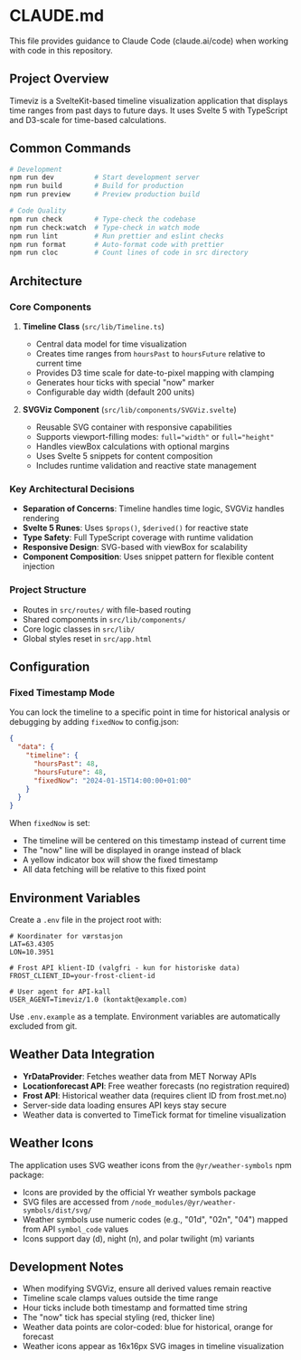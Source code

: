# CLAUDE.md

This file provides guidance to Claude Code (claude.ai/code) when working with code in this repository.

## Project Overview

Timeviz is a SvelteKit-based timeline visualization application that displays time ranges from past days to future days. It uses Svelte 5 with TypeScript and D3-scale for time-based calculations.

## Common Commands

```bash
# Development
npm run dev          # Start development server
npm run build        # Build for production
npm run preview      # Preview production build

# Code Quality
npm run check        # Type-check the codebase
npm run check:watch  # Type-check in watch mode
npm run lint         # Run prettier and eslint checks
npm run format       # Auto-format code with prettier
npm run cloc         # Count lines of code in src directory
```

## Architecture

### Core Components

1. **Timeline Class** (`src/lib/Timeline.ts`)

   - Central data model for time visualization
   - Creates time ranges from `hoursPast` to `hoursFuture` relative to current time
   - Provides D3 time scale for date-to-pixel mapping with clamping
   - Generates hour ticks with special "now" marker
   - Configurable day width (default 200 units)

2. **SVGViz Component** (`src/lib/components/SVGViz.svelte`)
   - Reusable SVG container with responsive capabilities
   - Supports viewport-filling modes: `full="width"` or `full="height"`
   - Handles viewBox calculations with optional margins
   - Uses Svelte 5 snippets for content composition
   - Includes runtime validation and reactive state management

### Key Architectural Decisions

- **Separation of Concerns**: Timeline handles time logic, SVGViz handles rendering
- **Svelte 5 Runes**: Uses `$props()`, `$derived()` for reactive state
- **Type Safety**: Full TypeScript coverage with runtime validation
- **Responsive Design**: SVG-based with viewBox for scalability
- **Component Composition**: Uses snippet pattern for flexible content injection

### Project Structure

- Routes in `src/routes/` with file-based routing
- Shared components in `src/lib/components/`
- Core logic classes in `src/lib/`
- Global styles reset in `src/app.html`

## Configuration

### Fixed Timestamp Mode

You can lock the timeline to a specific point in time for historical analysis or debugging by adding `fixedNow` to config.json:

```json
{
  "data": {
    "timeline": {
      "hoursPast": 48,
      "hoursFuture": 48,
      "fixedNow": "2024-01-15T14:00:00+01:00"
    }
  }
}
```

When `fixedNow` is set:
- The timeline will be centered on this timestamp instead of current time
- The "now" line will be displayed in orange instead of black
- A yellow indicator box will show the fixed timestamp
- All data fetching will be relative to this fixed point

## Environment Variables

Create a `.env` file in the project root with:

```env
# Koordinater for værstasjon
LAT=63.4305
LON=10.3951

# Frost API klient-ID (valgfri - kun for historiske data)
FROST_CLIENT_ID=your-frost-client-id

# User agent for API-kall
USER_AGENT=Timeviz/1.0 (kontakt@example.com)
```

Use `.env.example` as a template. Environment variables are automatically excluded from git.

## Weather Data Integration

- **YrDataProvider**: Fetches weather data from MET Norway APIs
- **Locationforecast API**: Free weather forecasts (no registration required)
- **Frost API**: Historical weather data (requires client ID from frost.met.no)
- Server-side data loading ensures API keys stay secure
- Weather data is converted to TimeTick format for timeline visualization

## Weather Icons

The application uses SVG weather icons from the `@yr/weather-symbols` npm package:

- Icons are provided by the official Yr weather symbols package
- SVG files are accessed from `/node_modules/@yr/weather-symbols/dist/svg/`
- Weather symbols use numeric codes (e.g., "01d", "02n", "04") mapped from API `symbol_code` values
- Icons support day (d), night (n), and polar twilight (m) variants

## Development Notes

- When modifying SVGViz, ensure all derived values remain reactive
- Timeline scale clamps values outside the time range
- Hour ticks include both timestamp and formatted time string
- The "now" tick has special styling (red, thicker line)
- Weather data points are color-coded: blue for historical, orange for forecast
- Weather icons appear as 16x16px SVG images in timeline visualization
